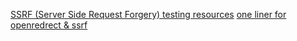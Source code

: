 [SSRF (Server Side Request Forgery) testing resources](https://github.com/cujanovic/SSRF-Testing)
[one liner for openredrect & ssrf](https://gist.github.com/geekyrajnish/be3cce4fe6366a24eace05d9de91555f)

